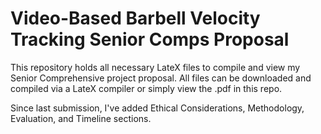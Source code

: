 # Video-Based Barbell Velocity Tracking Senior Comps Proposal

This repository holds all necessary LateX files to compile and view my Senior Comprehensive project proposal.
All files can be downloaded and compiled via a LateX compiler or simply view the .pdf in this repo.

Since last submission, I've added Ethical Considerations, Methodology, Evaluation, and Timeline sections.
